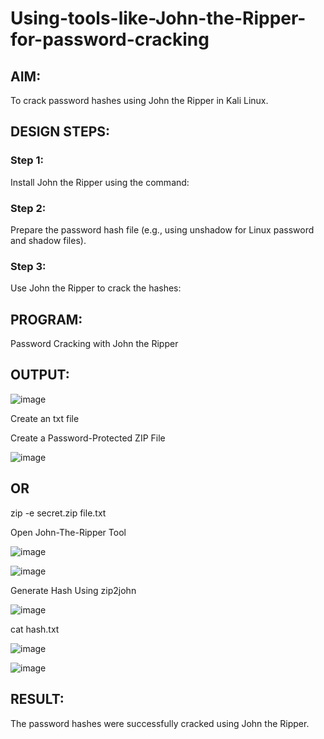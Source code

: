 # Using-tools-like-John-the-Ripper-for-password-cracking
## AIM:
To crack password hashes using John the Ripper in Kali Linux.

## DESIGN STEPS:
### Step 1:
Install John the Ripper using the command:

### Step 2:
Prepare the password hash file (e.g., using unshadow for Linux password and shadow files).


### Step 3:
Use John the Ripper to crack the hashes:

## PROGRAM:
Password Cracking with John the Ripper

## OUTPUT:

![image](https://github.com/user-attachments/assets/d040e171-1e5c-409f-b048-5fa34910d876)

Create an txt file

Create a Password-Protected ZIP File

![image](https://github.com/user-attachments/assets/2d298eee-aa67-4ede-b1f1-f3a07e0c012e)

## OR

zip -e secret.zip file.txt

Open John-The-Ripper Tool

![image](https://github.com/user-attachments/assets/d2692f96-b9ff-44f7-967c-e24b11a3fdd1)

![image](https://github.com/user-attachments/assets/7b8ea45d-c052-4212-ad56-784a035b1671)

Generate Hash Using zip2john

![image](https://github.com/user-attachments/assets/f9409c39-c070-49c2-aa9a-8a1a6f0e6128)

cat hash.txt

![image](https://github.com/user-attachments/assets/4d380d3c-bd28-4403-9895-05bcee4e7b7b)

![image](https://github.com/user-attachments/assets/3fff1d71-65d0-4413-8493-692f526730e9)




## RESULT:
The password hashes were successfully cracked using John the Ripper.

